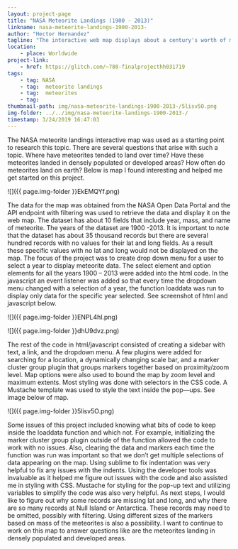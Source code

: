 ```yaml
---
layout: project-page
title: "NASA Meteorite Landings (1900 - 2013)"
linkname: nasa-meteorite-landings-1900-2013-
author: "Hector Hernandez"
tagline: "The interactive web map displays about a century's worth of meteorite landing data from the NASA Open Data Portal. Data on this map can be filtered by year from a drop-down menu. The interest in making this map was to see what the trend of meteorite landings has been over time and where they tend to land."
location:
    - place: Worldwide 
project-link:
    - href: https://glitch.com/~780-finalprojecthh031719
tags:
    - tag: NASA
    - tag:  meteorite landings
    - tag:  meteorites
    - tag: 
thumbnail-path: img/nasa-meteorite-landings-1900-2013-/5lisv5O.png
img-folder: ../../img/nasa-meteorite-landings-1900-2013-/
timestamp: 3/24/2019 16:47:03
---
```

The NASA meteorite landings interactive map was used as a starting point to research this topic. There are several questions that arise with such a topic. Where have meteorites tended to land over time? Have these meteorites landed in densely populated or developed areas? How often do meteorites land on earth? Below is map I found interesting and helped me get started on this project.

![]({{ page.img-folder }}EkEMQYf.png)

The data for the map was obtained from the NASA Open Data Portal and the API endpoint with filtering was used to retrieve the data and display it on the web map. The dataset has about 10 fields that include year, mass, and name of meteorite. The years of the dataset are 1900 -2013. It is important to note that the dataset has about 35 thousand records but there are several hundred records with no values for their lat and long fields. As a result these specific values with no lat and long would not be displayed on the map. The focus of the project was to create drop down menu for a user to select a year to display meteorite data. The select element and option elements for all the years 1900 – 2013 were added into the html code. In the javascript an event listener was added so that every time the dropdown menu changed with a selection of a year, the function loaddata was run to display only data for the specific year selected. See screenshot of html and javascript below.

![]({{ page.img-folder }}ENPL4hl.png)

![]({{ page.img-folder }}dhU9dvz.png)

The rest of the code in html/javascript consisted of creating a sidebar with text, a link, and the dropdown menu. A few plugins were added for searching for a location, a dynamically changing scale bar, and a marker cluster group plugin that groups markers together based on proximity/zoom level.  Map options were also used to bound the map by zoom level and maximum extents. Most styling was done with selectors in the CSS code. A Mustache template was used to style the text inside the pop—ups. See image below of map.

![]({{ page.img-folder }}5lisv5O.png)

Some issues of this project included knowing what bits of code to keep inside the loaddata function and which not. For example, initializing the marker cluster group plugin outside of the function allowed the code to work with no issues. Also, clearing the data and markers each time the function was run was important so that we don’t get multiple selections of data appearing on the map. Using sublime to fix indentation was very helpful to fix any issues with the indents.
Using the developer tools was invaluable as it helped me figure out issues with the code and also assisted me in styling with CSS. Mustache for styling for the pop-up text and utilizing variables to simplify the code was also very helpful.
As next steps, I would like to figure out why some records are missing lat and long, and why there are so many records at Null Island or Antarctica. These records may need to be omitted, possibly with filtering. Using different sizes of the markers based on mass of the meteorites is also a possibility. I want to continue to work on this map to answer questions like are the meteorites landing in densely populated and developed areas.
